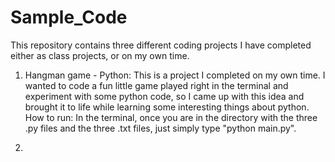 Sample_Code
===========
This repository contains three different coding projects I have completed either as class projects, or on my own time.

1.  Hangman game - Python:                                                                                                    This is a project I completed on my own time. I wanted to code a fun little game played right in the terminal and experiment with some python code, so I came up with this idea and brought it to life while learning some interesting things about python.
How to run:
    In the terminal, once you are in the directory with the three .py files and the three .txt files, just simply type "python main.py". 

2.  
